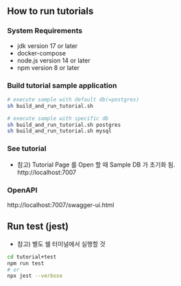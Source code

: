 ## How to run tutorials

### System Requirements
* jdk version 17 or later
* docker-compose
* node.js version 14 or later
* npm version 8 or later

### Build tutorial sample application 
```sh
# execute sample with default db(=postgres)
sh build_and_run_tutorial.sh

# execute sample with specific db
sh build_and_run_tutorial.sh postgres
sh build_and_run_tutorial.sh mysql
```

### See tutorial
* 참고) Tutorial Page 를 Open 할 때 Sample DB 가 초기화 됨.
http://localhost:7007

### OpenAPI
http://localhost:7007/swagger-ui.html

## Run test (jest)
* 참고) 별도 쉘 터미널에서 실행할 것
```sh
cd tutorial+test
npm run test
# or 
npx jest --verbose 
```
